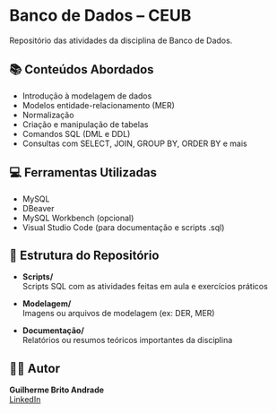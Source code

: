 # Banco de Dados – CEUB

Repositório das atividades da disciplina de Banco de Dados.

## 📚 Conteúdos Abordados

- Introdução à modelagem de dados  
- Modelos entidade-relacionamento (MER)  
- Normalização  
- Criação e manipulação de tabelas  
- Comandos SQL (DML e DDL)  
- Consultas com SELECT, JOIN, GROUP BY, ORDER BY e mais  

## 💻 Ferramentas Utilizadas

- MySQL  
- DBeaver  
- MySQL Workbench (opcional)  
- Visual Studio Code (para documentação e scripts .sql)  

## 📁 Estrutura do Repositório

- **Scripts/**  
  Scripts SQL com as atividades feitas em aula e exercícios práticos

- **Modelagem/**  
  Imagens ou arquivos de modelagem (ex: DER, MER)

- **Documentação/**  
  Relatórios ou resumos teóricos importantes da disciplina

## 👨‍💻 Autor

**Guilherme Brito Andrade**  
[LinkedIn](https://linkedin.com/in/guilherme-brito-andrade-090b81348)
